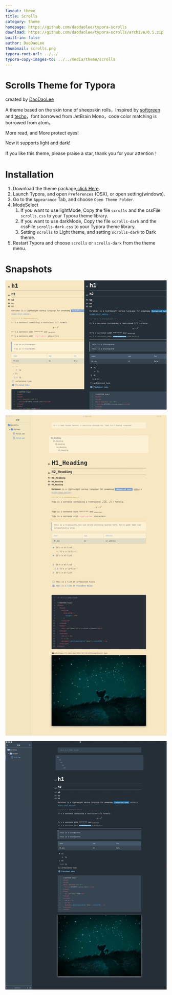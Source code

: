```yaml
---
layout: theme
title: Scrolls
category: theme
homepage: https://github.com/daodaolee/typora-scrolls
download: https://github.com/daodaolee/typora-scrolls/archive/0.5.zip
built-in: false
author: DaoDaoLee
thumbnail: scrolls.png
typora-root-url: ../../
typora-copy-images-to: ../../media/theme/scrolls
---
```


# Scrolls Theme for Typora 

created by [DaoDaoLee](DaoDaoLee)

A theme based on the skin tone of sheepskin rolls，Inspired by [softgreen](https://github.com/pomopopo/typora-theme-softgreen) and [techo](https://github.com/lfkdsk/techo.css)，font borrowed from JetBrain Mono，code color matching is borrowed from atom。

More read, and More protect eyes!

Now it supports light and dark!

If you like this theme, please praise a star, thank you for your attention！

# Installation

1. Download the theme package,[click Here](https://github.com/daodaolee/typora-scrolls/archive/0.5.zip).
2. Launch Typora, and open `Preferences` (OSX), or open setting(windows).
3. Go to the `Appearance` Tab, and choose `Open Theme Folder`.
4. ModeSelect 
   1. If you want to use lightMode, Copy the file `scrolls` and the cssFile `scrolls.css` to your Typora theme library.
   2. If you want to use darkMode, Copy the file `scrolls-dark` and the cssFile `scrolls-dark.css` to your Typora theme library.
   3. Setting `scrolls` to Light theme, and setting `scrolls-dark` to Dark theme.
5. Restart Typora and choose `scrolls` or `scrolls-dark` from the theme menu.

# Snapshots

![](/media/theme/scrolls/thumbnail.png)

![](/media/theme/scrolls/snapshots1.png)

![](/media/theme/scrolls/snapshots2.png)